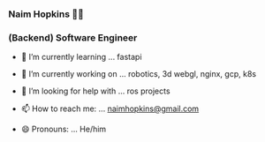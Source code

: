 ### Naim Hopkins 👨‍💻
### (Backend) Software Engineer 


- 🌱 I’m currently learning ...  fastapi
- 🔭 I’m currently working on ... robotics, 3d webgl, nginx, gcp, k8s
- 🤔 I’m looking for help with ... ros projects


- 📫 How to reach me: ... naimhopkins@gmail.com
- 😄 Pronouns: ... He/him


<!-- 
- 🌱 I’m currently learning ... rust and webassembly, go and api, 
- 👯 I’m looking to collaborate on ... 
- 💬 Ask me about ... autonomous systems, IoT 
physics, biology/ecology, earth/geology/environmental, economics, urban planning, public policy, neuroscience, 


- ⚡ Fun fact: ... I've been a volunteer firefighter for 10 years.





**nh-125/nh-125** is a ✨ _special_ ✨ repository because its `README.md` (this file) appears on your GitHub profile.
Here are some ideas to get you started:

-->
